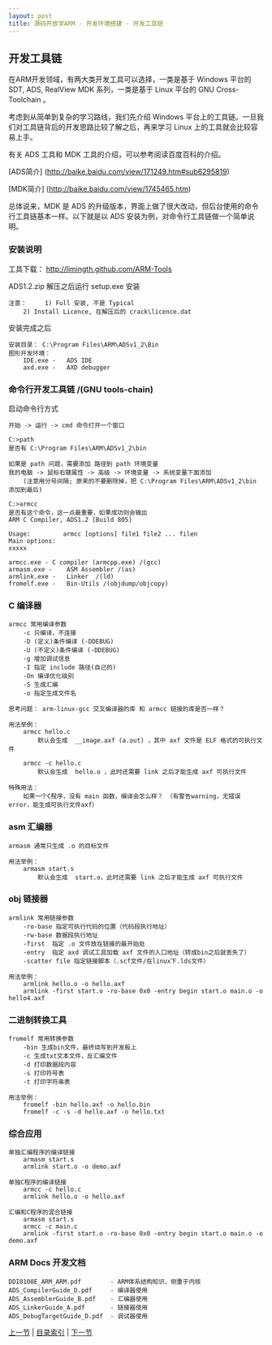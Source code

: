 ```yaml
---
layout: post
title: 源码开放学ARM - 开发环境搭建 - 开发工具链 
---
```


##  开发工具链

在ARM开发领域，有两大类开发工具可以选择，一类是基于 Windows 平台的 SDT, ADS, RealView MDK 系列，一类是基于 Linux 平台的 GNU Cross-Toolchain 。

考虑到从简单到复杂的学习路线，我们先介绍 Windows 平台上的工具链。一旦我们对工具链背后的开发思路比较了解之后，再来学习 Linux 上的工具就会比较容易上手。

有关 ADS 工具和 MDK 工具的介绍，可以参考阅读百度百科的介绍。

[ADS简介] (http://baike.baidu.com/view/171249.htm#sub6295819)

[MDK简介] (http://baike.baidu.com/view/1745465.htm)

总体说来，MDK 是 ADS 的升级版本，界面上做了很大改动，但后台使用的命令行工具链基本一样。以下就是以 ADS 安装为例，对命令行工具链做一个简单说明。

### 安装说明

工具下载： <http://limingth.github.com/ARM-Tools>
	
ADS1.2.zip 解压之后运行 setup.exe 安装

	注意： 	1) Full 安装, 不是 Typical
		2) Install Licence, 在解压后的 crack\licence.dat
	
安装完成之后

	安装目录： C:\Program Files\ARM\ADSv1_2\Bin
	图形开发环境：
		IDE.exe - 	ADS IDE
		axd.exe	-	AXD debugger

### 命令行开发工具链 /(GNU tools-chain)
启动命令行方式

	开始 -> 运行 -> cmd 命令打开一个窗口
	
	C:>path
	是否有 C:\Program Files\ARM\ADSv1_2\bin 
	
	如果是 path 问题，需要添加 路径到 path 环境变量
	我的电脑 -> 鼠标右键属性 -> 高级 -> 环境变量 -> 系统变量下面添加
		(注意用分号间隔; 原来的不要删除掉，把 C:\Program Files\ARM\ADSv1_2\bin 添加到最后)
	
	C:>armcc 
	是否有这个命令，这一点最重要，如果成功则会输出
	ARM C Compiler, ADS1.2 [Build 805]
	
	Usage:         armcc [options] file1 file2 ... filen
	Main options:
	xxxxx
	
	armcc.exe -	C compiler (armcpp.exe) /(gcc)
	armasm.exe -	ASM Assembler /(as)
	armlink.exe -	Linker	/(ld)
	fromelf.exe -	Bin-Utils /(objdump/objcopy)

### C 编译器 
	armcc 常用编译参数
		-c 只编译，不连接
		-D (定义)条件编译 (-DDEBUG)
		-U (不定义)条件编译 (-DDEBUG)
		-g 增加调试信息
		-I 指定 include 路径(自己的)
		-On 编译优化级别
		-S 生成汇编
		-o 指定生成文件名
		
	思考问题： arm-linux-gcc 交叉编译器的库 和 armcc 链接的库是否一样？

	用法举例：
		armcc hello.c
			默认会生成  __image.axf (a.out) ，其中 axf 文件是 ELF 格式的可执行文件
		
		armcc -c hello.c
			默认会生成  hello.o ，此时还需要 link 之后才能生成 axf 可执行文件

	特殊用法： 
		如果一个C程序，没有 main 函数，编译会怎么样？ （有警告warning，无错误error，能生成可执行文件axf）
	

### asm 汇编器
	armasm 通常只生成 .o 的目标文件
	
	用法举例：
		armasm start.s
			默认会生成  start.o，此时还需要 link 之后才能生成 axf 可执行文件
	

### obj 链接器
	armlink 常用链接参数	
		-ro-base 指定可执行代码的位置（代码段执行地址）
		-rw-base 数据段执行地址
		-first  指定 .o 文件放在链接的最开始处
		-entry  指定 axd 调试工具加载 axf 文件的入口地址（转成bin之后就丢失了）
		-scatter file 指定链接脚本（.scf文件/在linux下.lds文件）

	用法举例：
		armlink hello.o -o hello.axf
		armlink -first start.o -ro-base 0x0 -entry begin start.o main.o -o hello4.axf

### 二进制转换工具
	fromelf 常用转换参数
		-bin 生成bin文件，最终烧写到开发板上
		-c 生成txt文本文件，反汇编文件
		-d 打印数据段内容
		-s 打印符号表
		-t 打印字符串表

	用法举例：
		fromelf -bin hello.axf -o hello.bin
		fromelf -c -s -d hello.axf -o hello.txt
	

### 综合应用
	单独汇编程序的编译链接
		armasm start.s
		armlink start.o -o demo.axf

	单独C程序的编译链接
		armcc -c hello.c
		armlink hello.o -o hello.axf
	
	汇编和C程序的混合链接
		armasm start.s
		armcc -c main.c
		armlink -first start.o -ro-base 0x0 -entry begin start.o main.o -o demo.axf
	

### ARM Docs 开发文档
	DDI0100E_ARM_ARM.pdf  		- ARM体系结构知识，侧重于内核
	ADS_CompilerGuide_D.pdf  	- 编译器使用	
	ADS_AssemblerGuide_B.pdf 	- 汇编器使用
	ADS_LinkerGuide_A.pdf 		- 链接器使用	
	ADS_DebugTargetGuide_D.pdf 	- 调试器使用




[上一节](chp1-2.html)  |  [目录索引](../index.html)  |  [下一节](chp1-4.html)
